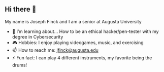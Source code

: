 ## Hi there 👋

My name is Joseph Finck and I am a senior at Augusta University

- 🤔 I’m learning about... How to be an ethical hacker/pen-tester with my degree in Cybersecurity
- 🎮 Hobbies: I enjoy playing videogames, music, and exercising
- 📫 How to reach me: jfinck@augusta.edu
- ⚡ Fun fact: I can play 4 different instruments, my favorite being the drums!

